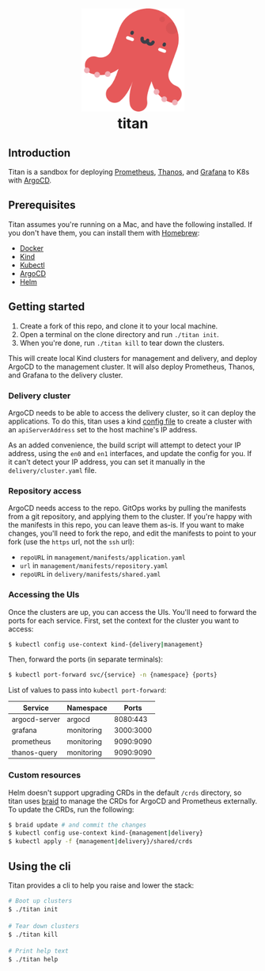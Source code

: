 <h1 align="center">
  <img src="titan.png" width="208" alt=""><br>
  titan<br>
</h1>

## Introduction

Titan is a sandbox for deploying [Prometheus](https://prometheus.io), [Thanos](https://thanos.io), and [Grafana](https://grafana.com) to K8s with [ArgoCD](https://argoproj.github.io/cd/).

## Prerequisites

Titan assumes you're running on a Mac, and have the following installed. If you don't have them, you can install them with [Homebrew](https://brew.sh/):

- [Docker](https://www.docker.com/)
- [Kind](https://kind.sigs.k8s.io/)
- [Kubectl](https://kubernetes.io/docs/tasks/tools/install-kubectl/)
- [ArgoCD](https://argoproj.github.io/argo-cd/getting_started/)
- [Helm](https://helm.sh/)

## Getting started

1. Create a fork of this repo, and clone it to your local machine.
2. Open a terminal on the clone directory and run `./titan init`.
3. When you're done, run `./titan kill` to tear down the clusters.

This will create local Kind clusters for management and delivery, and deploy ArgoCD to the management cluster. It will also deploy Prometheus, Thanos, and Grafana to the delivery cluster.

### Delivery cluster

ArgoCD needs to be able to access the delivery cluster, so it can deploy the applications. To do this, titan uses a kind [config file](https://kind.sigs.k8s.io/docs/user/configuration/) to create a cluster with an `apiServerAddress` set to the host machine's IP address.

As an added convenience, the build script will attempt to detect your IP address, using the `en0` and `en1` interfaces, and update the config for you. If it can't detect your IP address, you can set it manually in the `delivery/cluster.yaml` file.

### Repository access

ArgoCD needs access to the repo. GitOps works by pulling the manifests from a git repository, and applying them to the cluster. If you're happy with the manifests in this repo, you can leave them as-is. If you want to make changes, you'll need to fork the repo, and edit the manifests to point to your fork (use the `https` url, not the `ssh` url):

- `repoURL` in `management/manifests/application.yaml`
- `url` in `management/manifests/repository.yaml`
- `repoURL` in `delivery/manifests/shared.yaml`

### Accessing the UIs

Once the clusters are up, you can access the UIs. You'll need to forward the ports for each service. First, set the context for the cluster you want to access:

```bash
$ kubectl config use-context kind-{delivery|management}
```

Then, forward the ports (in separate terminals):

```bash
$ kubectl port-forward svc/{service} -n {namespace} {ports}
```

List of values to pass into `kubectl port-forward`:

| Service | Namespace | Ports |
| --- | --- | --- |
| argocd-server | argocd | 8080:443 |
| grafana | monitoring | 3000:3000 |
| prometheus | monitoring | 9090:9090 |
| thanos-query | monitoring | 9090:9090 |

### Custom resources

Helm doesn't support upgrading CRDs in the default `/crds` directory, so titan uses [braid](https://github.com/cristibalan/braid) to manage the CRDs for ArgoCD and Prometheus externally. To update the CRDs, run the following:

```bash
$ braid update # and commit the changes
$ kubectl config use-context kind-{management|delivery}
$ kubectl apply -f {management|delivery}/shared/crds
```

## Using the cli

Titan provides a cli to help you raise and lower the stack:

```bash
# Boot up clusters
$ ./titan init

# Tear down clusters
$ ./titan kill

# Print help text
$ ./titan help
```
